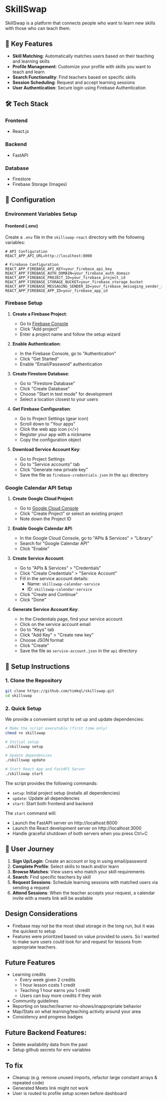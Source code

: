 # SkillSwap

SkillSwap is a platform that connects people who want to learn new skills with those who can teach them. 

## 🌟 Key Features

- **Skill Matching**: Automatically matches users based on their teaching and learning skills
- **Profile Management**: Customize your profile with skills you want to teach and learn
- **Search Functionality**: Find teachers based on specific skills
- **Session Scheduling**: Request and accept learning sessions
- **User Authentication**: Secure login using Firebase Authentication

## 🛠️ Tech Stack

### Frontend
- React.js

### Backend
- FastAPI

### Database
- Firestore
- Firebase Storage (Images)

## 🔧 Configuration

### Environment Variables Setup

#### Frontend (.env)
Create a `.env` file in the `skillswap-react` directory with the following variables:
```env
# API Configuration
REACT_APP_API_URL=http://localhost:8000

# Firebase Configuration
REACT_APP_FIREBASE_API_KEY=your_firebase_api_key
REACT_APP_FIREBASE_AUTH_DOMAIN=your_firebase_auth_domain
REACT_APP_FIREBASE_PROJECT_ID=your_firebase_project_id
REACT_APP_FIREBASE_STORAGE_BUCKET=your_firebase_storage_bucket
REACT_APP_FIREBASE_MESSAGING_SENDER_ID=your_firebase_messaging_sender_id
REACT_APP_FIREBASE_APP_ID=your_firebase_app_id
```

### Firebase Setup

1. **Create a Firebase Project**:
   - Go to [Firebase Console](https://console.firebase.google.com)
   - Click "Add project"
   - Enter a project name and follow the setup wizard

2. **Enable Authentication**:
   - In the Firebase Console, go to "Authentication"
   - Click "Get Started"
   - Enable "Email/Password" authentication

3. **Create Firestore Database**:
   - Go to "Firestore Database"
   - Click "Create Database"
   - Choose "Start in test mode" for development
   - Select a location closest to your users

4. **Get Firebase Configuration**:
   - Go to Project Settings (gear icon)
   - Scroll down to "Your apps"
   - Click the web app icon (</>)
   - Register your app with a nickname
   - Copy the configuration object

5. **Download Service Account Key**:
   - Go to Project Settings
   - Go to "Service accounts" tab
   - Click "Generate new private key"
   - Save the file as `firebase-credentials.json` in the `api` directory

### Google Calendar API Setup

1. **Create Google Cloud Project**:
   - Go to [Google Cloud Console](https://console.cloud.google.com)
   - Click "Create Project" or select an existing project
   - Note down the Project ID

2. **Enable Google Calendar API**:
   - In the Google Cloud Console, go to "APIs & Services" > "Library"
   - Search for "Google Calendar API"
   - Click "Enable"

3. **Create Service Account**:
   - Go to "APIs & Services" > "Credentials"
   - Click "Create Credentials" > "Service Account"
   - Fill in the service account details:
     - Name: `skillswap-calendar-service`
     - ID: `skillswap-calendar-service`
   - Click "Create and Continue"
   - Click "Done"

4. **Generate Service Account Key**:
   - In the Credentials page, find your service account
   - Click on the service account email
   - Go to "Keys" tab
   - Click "Add Key" > "Create new key"
   - Choose JSON format
   - Click "Create"
   - Save the file as `service-account.json` in the `api` directory


## 🚀 Setup Instructions

### 1. Clone the Repository
```bash
git clone https://github.com/timkql/skillswap.git
cd skillswap
```

### 2. Quick Setup
We provide a convenient script to set up and update dependencies:

```bash
# Make the script executable (first time only)
chmod +x skillswap

# Initial setup
./skillswap setup

# Update dependencies
./skillswap update

# Start React App and FastAPI Server
./skillswap start
```

The script provides the following commands:
- `setup`: Initial project setup (installs all dependencies)
- `update`: Update all dependencies
- `start`: Start both frontend and backend

The `start` command will:
- Launch the FastAPI server on http://localhost:8000
- Launch the React development server on http://localhost:3000
- Handle graceful shutdown of both servers when you press Ctrl+C

## 📱 User Journey

1. **Sign Up/Login**: Create an account or log in using email/password
2. **Complete Profile**: Select skills to teach and/or learn
3. **Browse Matches**: View users who match your skill requirements
4. **Search**: Find specific teachers by skill
5. **Request Sessions**: Schedule learning sessions with matched users via sending a request
6. **Attend Sessions**: When the teacher accepts your request, a calendar invite with a meets link will be available

## Design Considerations
- Firebase may not be the most ideal storage in the long run, but it was the quickest to setup
- Features were prioritzed based on value provided to users. So I wanted to make sure users could look for and request for lessons from appropriate teachers.

## Future Features
- Learning credits
    - Every week given 2 credits
    - 1 hour lesson costs 1 credit
    - Teaching 1 hour earns you 1 credit
    - Users can buy more credits if they wish
- Community guidelines
- Reporting on teacher/learner no-shows/inappropriate behavior
- Map/Stats on what learning/teaching activity around your area
- Consistency and progress badges

## Future Backend Features:
- Delete availability data from the past
- Setup github secrets for env variables

## To fix
- Cleanup (e.g. remove unused imports, refactor large constant arrays & repeated code)
- Generated Meets link might not work
- User is routed to profile setup screen before dashboard
